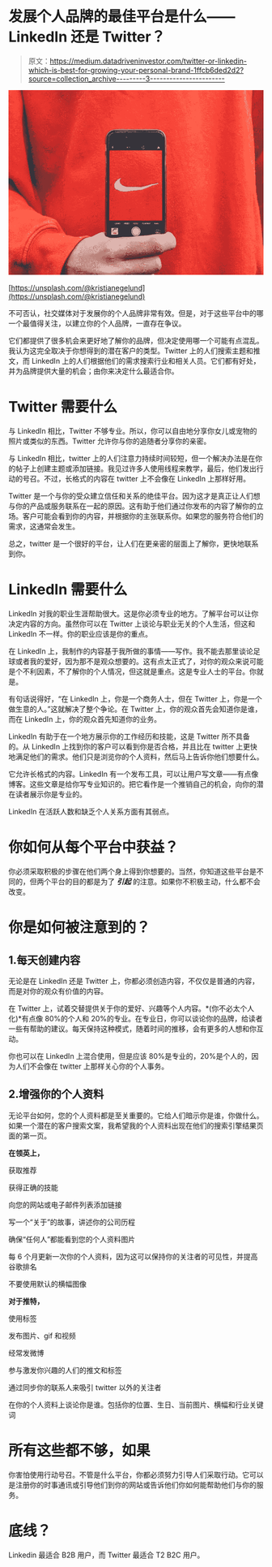 # 发展个人品牌的最佳平台是什么——LinkedIn 还是 Twitter？

> 原文：<https://medium.datadriveninvestor.com/twitter-or-linkedin-which-is-best-for-growing-your-personal-brand-1ffcb6ded2d2?source=collection_archive---------3----------------------->

![](img/ab88d23d7d0733a03531d42ba78a51f1.png)

[https://unsplash.com/@kristianegelund](https://unsplash.com/@kristianegelund)

不可否认，社交媒体对于发展你的个人品牌非常有效。但是，对于这些平台中的哪一个最值得关注，以建立你的个人品牌，一直存在争议。

它们都提供了很多机会来更好地了解你的品牌，但决定使用哪一个可能有点混乱。我认为这完全取决于你想得到的潜在客户的类型。Twitter 上的人们搜索主题和推文，而 LinkedIn 上的人们根据他们的需求搜索行业和相关人员。它们都有好处，并为品牌提供大量的机会；由你来决定什么最适合你。

# Twitter 需要什么

与 LinkedIn 相比，Twitter 不够专业。所以，你可以自由地分享你女儿或宠物的照片或类似的东西。Twitter 允许你与你的追随者分享你的亲密。

与 LinkedIn 相比，twitter 上的人们注意力持续时间较短，但一个解决办法是在你的帖子上创建主题或添加链接。我见过许多人使用线程来教学，最后，他们发出行动的号召。不过，长格式的内容在 twitter 上不会像在 LinkedIn 上那样好用。

Twitter 是一个与你的受众建立信任和关系的绝佳平台。因为这才是真正让人们想与你的产品或服务联系在一起的原因。这有助于他们通过你发布的内容了解你的立场。客户可能会看到你的内容，并根据你的主张联系你。如果您的服务符合他们的需求，这通常会发生。

总之，twitter 是一个很好的平台，让人们在更亲密的层面上了解你，更快地联系到你。

# LinkedIn 需要什么

LinkedIn 对我的职业生涯帮助很大。这是你必须专业的地方。了解平台可以让你决定内容的方向。虽然你可以在 Twitter 上谈论与职业无关的个人生活，但这和 LinkedIn 不一样。你的职业应该是你的重点。

在 LinkedIn 上，我制作的内容基于我所做的事情——写作。我不能去那里谈论足球或者我的爱好，因为那不是观众想要的。这有点太正式了，对你的观众来说可能是个不利因素，不了解你的个人情况，但这就是重点。这是专业人士的平台。你就是。

有句话说得好，“在 LinkedIn 上，你是一个商务人士，但在 Twitter 上，你是一个做生意的人。”这就解决了整个争论。在 Twitter 上，你的观众首先会知道你是谁，而在 LinkedIn 上，你的观众首先知道你的业务。

LinkedIn 有助于在一个地方展示你的工作经历和技能，这是 Twitter 所不具备的。从 LinkedIn 上找到你的客户可以看到你是否合格，并且比在 twitter 上更快地满足他们的需求。他们只是浏览你的个人资料，然后马上告诉你他们想要什么。

它允许长格式的内容。LinkedIn 有一个发布工具，可以让用户写文章——有点像博客。这些文章是给你写专业知识的。把它看作是一个推销自己的机会，向你的潜在读者展示你是专业的。

LinkedIn 在活跃人数和缺乏个人关系方面有其弱点。

# 你如何从每个平台中获益？

你必须采取积极的步骤在他们两个身上得到你想要的。当然，你知道这些平台是不同的，但两个平台的目的都是为了 ***引起*** 的注意。如果你不积极主动，什么都不会改变。

# 你是如何被注意到的？

## 1.每天创建内容

无论是在 LinkedIn 还是 Twitter 上，你都必须创造内容，不仅仅是普通的内容，而是对你的观众有价值的内容。

在 Twitter 上，试着交替提供关于你的爱好、兴趣等个人内容。*(你不必太个人化)*有点像 80%的个人和 20%的专业。在专业日，你可以谈论你的品牌，给读者一些有帮助的建议。每天保持这种模式，随着时间的推移，会有更多的人想和你互动。

你也可以在 LinkedIn 上混合使用，但是应该 80%是专业的，20%是个人的，因为人们不会像在 twitter 上那样关心你的个人事务。

## 2.增强你的个人资料

无论平台如何，您的个人资料都是至关重要的。它给人们暗示你是谁，你做什么。如果一个潜在的客户搜索文案，我希望我的个人资料出现在他们的搜索引擎结果页面的第一页。

**在领英上，**

获取推荐

获得正确的技能

向您的网站或电子邮件列表添加链接

写一个“关于”的故事，讲述你的公司历程

确保“任何人”都能看到您的个人资料图片

每 6 个月更新一次你的个人资料，因为这可以保持你的关注者的可见性，并提高谷歌排名

不要使用默认的横幅图像

**对于推特，**

使用标签

发布图片、gif 和视频

经常发微博

参与激发你兴趣的人们的推文和标签

通过同步你的联系人来吸引 twitter 以外的关注者

在你的个人资料上谈论你是谁。包括你的位置、生日、当前图片、横幅和行业关键词

# 所有这些都不够，如果

你害怕使用行动号召。不管是什么平台，你都必须努力引导人们采取行动。它可以是注册你的时事通讯或引导他们到你的网站或告诉他们你如何能帮助他们与你的服务。

# 底线？

Linkedin 最适合 B2B 用户，而 Twitter 最适合 T2 B2C 用户。